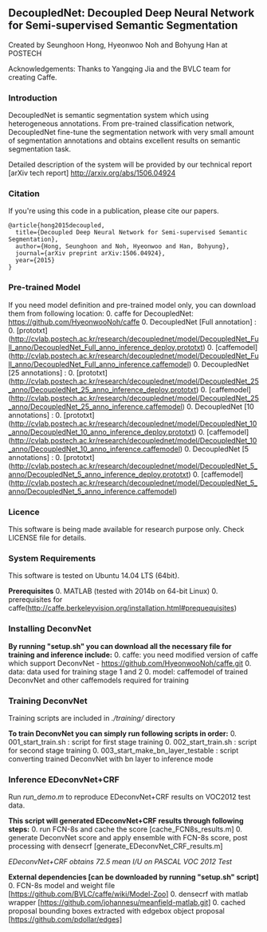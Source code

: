## DecoupledNet: Decoupled Deep Neural Network for Semi-supervised Semantic Segmentation 

Created by Seunghoon Hong, Hyeonwoo Noh and Bohyung Han at POSTECH

Acknowledgements: Thanks to Yangqing Jia and the BVLC team for creating Caffe.

### Introduction

DecoupledNet is semantic segmentation system which using heterogeneous annotations.
From pre-trained classification network, DecoupledNet fine-tune the segmentation network with very small amount of segmentation annotations and obtains excellent results on semantic segmentation task.

Detailed description of the system will be provided by our technical report [arXiv tech report] http://arxiv.org/abs/1506.04924 

### Citation

If you're using this code in a publication, please cite our papers.

    @article{hong2015decoupled,
      title={Decoupled Deep Neural Network for Semi-supervised Semantic Segmentation},
      author={Hong, Seunghoon and Noh, Hyeonwoo and Han, Bohyung},
      journal={arXiv preprint arXiv:1506.04924},
      year={2015}
    }

### Pre-trained Model

If you need model definition and pre-trained model only, you can download them from following location:
  0. caffe for DecoupledNet: https://github.com/HyeonwooNoh/caffe
  0. DecoupledNet [Full annotation] : 
    0. [prototxt] (http://cvlab.postech.ac.kr/research/decouplednet/model/DecoupledNet_Full_anno/DecoupledNet_Full_anno_inference_deploy.prototxt)
    0. [caffemodel] (http://cvlab.postech.ac.kr/research/decouplednet/model/DecoupledNet_Full_anno/DecoupledNet_Full_anno_inference.caffemodel)
  0. DecoupledNet [25 annotations] : 
    0. [prototxt] (http://cvlab.postech.ac.kr/research/decouplednet/model/DecoupledNet_25_anno/DecoupledNet_25_anno_inference_deploy.prototxt)
    0. [caffemodel] (http://cvlab.postech.ac.kr/research/decouplednet/model/DecoupledNet_25_anno/DecoupledNet_25_anno_inference.caffemodel)
  0. DecoupledNet [10 annotations] : 
    0. [prototxt] (http://cvlab.postech.ac.kr/research/decouplednet/model/DecoupledNet_10_anno/DecoupledNet_10_anno_inference_deploy.prototxt)
    0. [caffemodel] (http://cvlab.postech.ac.kr/research/decouplednet/model/DecoupledNet_10_anno/DecoupledNet_10_anno_inference.caffemodel)
  0. DecoupledNet [5 annotations] : 
    0. [prototxt] (http://cvlab.postech.ac.kr/research/decouplednet/model/DecoupledNet_5_anno/DecoupledNet_5_anno_inference_deploy.prototxt)
    0. [caffemodel] (http://cvlab.postech.ac.kr/research/decouplednet/model/DecoupledNet_5_anno/DecoupledNet_5_anno_inference.caffemodel)

### Licence

This software is being made available for research purpose only.
Check LICENSE file for details.

### System Requirements

This software is tested on Ubuntu 14.04 LTS (64bit).

**Prerequisites** 
  0. MATLAB (tested with 2014b on 64-bit Linux)
  0. prerequisites for caffe(http://caffe.berkeleyvision.org/installation.html#prequequisites)

### Installing DeconvNet

**By running "setup.sh" you can download all the necessary file for training and inference include:**
  0. caffe: you need modified version of caffe which support DeconvNet - https://github.com/HyeonwooNoh/caffe.git
  0. data: data used for training stage 1 and 2
  0. model: caffemodel of trained DeconvNet and other caffemodels required for training

### Training DeconvNet

Training scripts are included in *./training/* directory

**To train DeconvNet you can simply run following scripts in order:**
  0. 001\_start\_train.sh : script for first stage training
  0. 002\_start\_train.sh : script for second stage training
  0. 003\_start\_make\_bn\_layer\_testable : script converting trained DeconvNet with bn layer to inference mode

### Inference EDeconvNet+CRF

Run *run_demo.m* to reproduce EDeconvNet+CRF results on VOC2012 test data.

**This script will generated EDeconvNet+CRF results through following steps:**
  0. run FCN-8s and cache the score [cache\_FCN8s\_results.m]
  0. generate DeconvNet score and apply ensemble with FCN-8s score, post processing with densecrf [generate\_EDeconvNet\_CRF\_results.m]

*EDeconvNet+CRF obtains 72.5 mean I/U on PASCAL VOC 2012 Test*

**External dependencies [can be downloaded by running "setup.sh" script]**
  0. FCN-8s model and weight file [https://github.com/BVLC/caffe/wiki/Model-Zoo]
  0. densecrf with matlab wrapper [https://github.com/johannesu/meanfield-matlab.git]
  0. cached proposal bounding boxes extracted with edgebox object proposal [https://github.com/pdollar/edges] 






 
